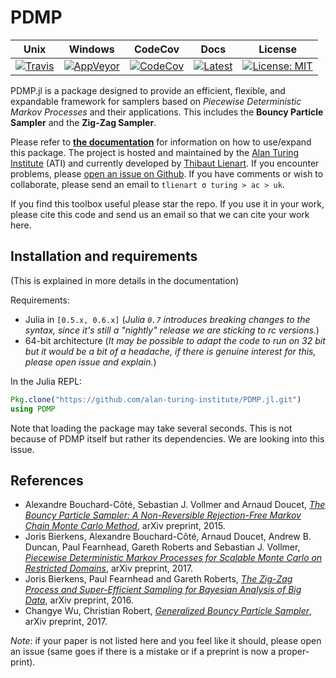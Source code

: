 # PDMP

Unix | Windows | CodeCov | Docs | License
---- | ------- | ------- | ---- | -------
[![Travis](https://travis-ci.org/alan-turing-institute/PDMP.jl.svg?branch=master)](https://travis-ci.org/alan-turing-institute/PDMP.jl) | [![AppVeyor](https://ci.appveyor.com/api/projects/status/github/alan-turing-institute/PDMP.jl?branch=master&svg=true)](https://ci.appveyor.com/project/tlienart/pdmp-jl) | [![CodeCov](http://codecov.io/github/alan-turing-institute/PDMP.jl/coverage.svg?branch=master)](http://codecov.io/github/alan-turing-institute/PDMP.jl?branch=master) | [![Latest](https://img.shields.io/badge/docs-latest-blue.svg)](https://alan-turing-institute.github.io/PDMP.jl/latest) | [![License: MIT](https://img.shields.io/badge/License-MIT-blue.svg)](https://opensource.org/licenses/MIT)

PDMP.jl is a package designed to provide an efficient, flexible, and expandable framework for samplers based on *Piecewise Deterministic Markov Processes* and their applications.
This includes the **Bouncy Particle Sampler** and the **Zig-Zag Sampler**.

Please refer to [**the documentation**](https://alan-turing-institute.github.io/PDMP.jl/latest) for information on how to use/expand this package. The project is hosted and maintained by the [Alan Turing Institute](https://www.turing.ac.uk) (ATI) and currently developed by [Thibaut Lienart](http://www.stats.ox.ac.uk/~lienart/). If you encounter problems, please [open an issue on Github](https://github.com/alan-turing-institute/PDMP.jl/issues).
If you have comments or wish to collaborate, please send an email to `tlienart σ turing > ac > uk`.

If you find this toolbox useful please star the repo. If you use it in your work, please cite this code and send us an email so that we can cite your work here.

## Installation and requirements

(This is explained in more details in the documentation)

Requirements:

* Julia in `[0.5.x, 0.6.x]` (*Julia `0.7` introduces breaking changes to the syntax, since it's still a "nightly" release we are sticking to rc versions.*)
* 64-bit architecture (*It may be possible to adapt the code to run on 32 bit but it would be a bit of a headache, if there is genuine interest for this, please open issue and explain.*)

In the Julia REPL:

```julia
Pkg.clone("https://github.com/alan-turing-institute/PDMP.jl.git")
using PDMP
```

Note that loading the package may take several seconds. This is not because of PDMP itself but rather its dependencies. We are looking into this issue. 

## References

* Alexandre Bouchard-Côté, Sebastian J. Vollmer and Arnaud Doucet, [*The Bouncy Particle Sampler: A Non-Reversible Rejection-Free Markov Chain Monte Carlo Method*](https://arxiv.org/abs/1510.02451), arXiv preprint, 2015.
* Joris Bierkens, Alexandre Bouchard-Côté, Arnaud Doucet, Andrew B. Duncan, Paul Fearnhead, Gareth Roberts and Sebastian J. Vollmer, [*Piecewise Deterministic Markov Processes for Scalable Monte Carlo on Restricted Domains*](https://arxiv.org/pdf/1701.04244.pdf), arXiv preprint, 2017.
* Joris Bierkens, Paul Fearnhead and Gareth Roberts, [*The Zig-Zag Process and Super-Efficient Sampling for Bayesian Analysis of Big Data*](https://arxiv.org/pdf/1607.03188.pdf), arXiv preprint, 2016.
* Changye Wu, Christian Robert, [*Generalized Bouncy Particle Sampler*](https://arxiv.org/pdf/1706.04781.pdf), arXiv preprint, 2017.

*Note*: if your paper is not listed here and you feel like it should, please open an issue (same goes if there is a mistake or if a preprint is now a proper-print).
